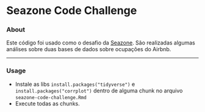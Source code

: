 ﻿# Seazone Code Challenge
 
 ### About
 
 Este código foi usado como o desafio da [Seazone](https://seazone.com.br/). São realizadas algumas análises sobre duas bases de dados sobre ocupações do Airbnb.
 
 ---
 
 ### Usage
 
- Instale as libs `install.packages("tidyverse")` e `install.packages("corrplot")` dentro de alguma chunk no arquivo `seazone-code-challenge.Rmd`
- Execute todas as chunks.
